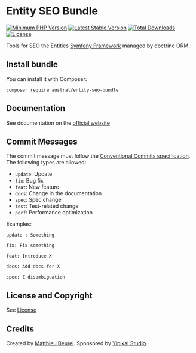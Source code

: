# Entity SEO Bundle

[![Minimum PHP Version](https://img.shields.io/badge/php-%3E%3D%207.4-8892BF.svg)](https://php.net/)
[![Latest Stable Version](https://img.shields.io/packagist/v/austral/entity-seo-bundle.svg)](https://packagist.org/packages/austral/entity-seo-bundle)
[![Total Downloads](https://poser.pugx.org/austral/entity-seo-bundle/downloads.svg)](https://packagist.org/packages/austral/entity-seo-bundle)
[![License](https://poser.pugx.org/austral/entity-seo-bundle/license.svg)](https://packagist.org/packages/austral/entity-seo-bundle)

Tools for SEO the Entities [Symfony Framework](https://symfony.com) managed by doctrine ORM.

## Install bundle

You can install it with Composer:

```
composer require austral/entity-seo-bundle
```

## Documentation
See documentation on the [official website](https://austral.dev/en/bundles/entity-seo-bundles)

## Commit Messages

The commit message must follow the [Conventional Commits specification](https://www.conventionalcommits.org/).
The following types are allowed:

* `update`: Update
* `fix`: Bug fix
* `feat`: New feature
* `docs`: Change in the documentation
* `spec`: Spec change
* `test`: Test-related change
* `perf`: Performance optimization

Examples:

    update : Something

    fix: Fix something

    feat: Introduce X

    docs: Add docs for X

    spec: Z disambiguation

## License and Copyright
See [License](https://austral.dev/en/license)

## Credits
Created by [Matthieu Beurel](https://www.mbeurel.com). Sponsored by [Yipikai Studio](https://yipikai.studio).